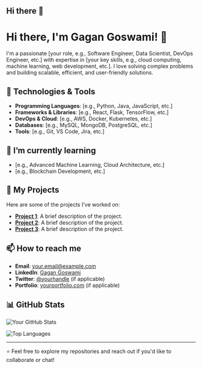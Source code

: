 ## Hi there 👋

<!--
**GaganGoswami/GaganGoswami** is a ✨ _special_ ✨ repository because its `README.md` (this file) appears on your GitHub profile.

Here are some ideas to get you started:

- 🔭 I’m currently working on ...
- 🌱 I’m currently learning ...
- 👯 I’m looking to collaborate on ...
- 🤔 I’m looking for help with ...
- 💬 Ask me about ...
- 📫 How to reach me: ...
- 😄 Pronouns: ...
- ⚡ Fun fact: ...
-->


# Hi there, I'm Gagan Goswami! 👋

I'm a passionate [your role, e.g., Software Engineer, Data Scientist, DevOps Engineer, etc.] with expertise in [your key skills, e.g., cloud computing, machine learning, web development, etc.]. I love solving complex problems and building scalable, efficient, and user-friendly solutions.

## 🔧 Technologies & Tools
- **Programming Languages**: [e.g., Python, Java, JavaScript, etc.]
- **Frameworks & Libraries**: [e.g., React, Flask, TensorFlow, etc.]
- **DevOps & Cloud**: [e.g., AWS, Docker, Kubernetes, etc.]
- **Databases**: [e.g., MySQL, MongoDB, PostgreSQL, etc.]
- **Tools**: [e.g., Git, VS Code, Jira, etc.]

## 🌱 I’m currently learning
- [e.g., Advanced Machine Learning, Cloud Architecture, etc.]
- [e.g., Blockchain Development, etc.]

## 🚀 My Projects
Here are some of the projects I've worked on:
- **[Project 1](https://github.com/yourusername/project1)**: A brief description of the project.
- **[Project 2](https://github.com/yourusername/project2)**: A brief description of the project.
- **[Project 3](https://github.com/yourusername/project3)**: A brief description of the project.

## 📫 How to reach me
- **Email**: [your.email@example.com](mailto:your.email@example.com)
- **LinkedIn**: [Gagan Goswami](https://www.linkedin.com/in/gagangoswami/)
- **Twitter**: [@yourhandle](https://twitter.com/yourhandle) (if applicable)
- **Portfolio**: [yourportfolio.com](https://yourportfolio.com) (if applicable)

## 📊 GitHub Stats
![Your GitHub Stats](https://github-readme-stats.vercel.app/api?username=GaganGoswami&show_icons=true&theme=radical)

![Top Languages](https://github-readme-stats.vercel.app/api/top-langs/?username=GaganGoswami&layout=compact&theme=radical)

---

⭐️ Feel free to explore my repositories and reach out if you'd like to collaborate or chat!
